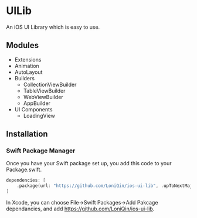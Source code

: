 # UILib

An iOS UI Library which is easy to use.
## Modules
* Extensions
* Animation
* AutoLayout
* Builders
  * CollectionViewBuilder
  * TableViewBuilder
  * WebViewBuilder
  * AppBuilder
* UI Components
  * LoadingView
  
## Installation
### Swift Package Manager

Once you have your Swift package set up, you add this code to your Package.swift. 
```swift
dependencies: [
    .package(url: "https://github.com/LoniQin/ios-ui-lib", .upToNextMajor(from: "1.0.0"))
]
```
 In Xcode, you can choose File->Swift Packages->Add Pakcage dependancies, and add https://github.com/LoniQin/ios-ui-lib.
 
